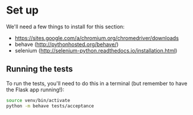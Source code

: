 # Set up

We'll need a few things to install for this section:

- https://sites.google.com/a/chromium.org/chromedriver/downloads
- behave (http://pythonhosted.org/behave/)
- selenium (http://selenium-python.readthedocs.io/installation.html)


## Running the tests

To run the tests, you'll need to do this in a terminal (but remember to have the Flask app running!):

```bash
source venv/bin/activate
python -m behave tests/acceptance
```
